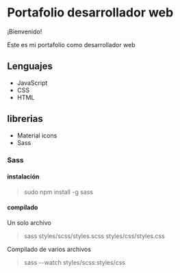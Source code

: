 # Portafolio desarrollador web

¡Bienvenido!

Este es mi portafolio como desarrollador web 

## Lenguajes

* JavaScript
* CSS
* HTML

## librerias

* Material icons
* Sass

### Sass

#### instalación

> sudo npm install -g sass

#### compilado

Un solo archivo
> sass styles/scss/styles.scss  styles/css/styles.css

Compilado de varios archivos
> sass --watch styles/scss:styles/css
